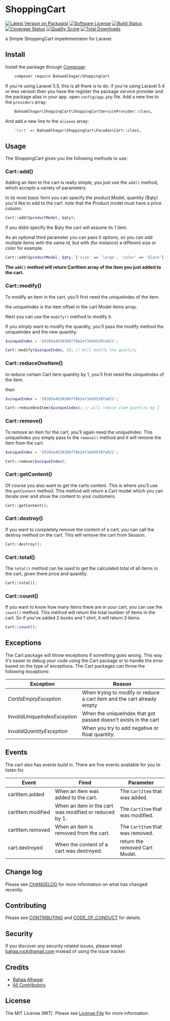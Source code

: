 # ShoppingCart

[![Latest Version on Packagist][ico-version]][link-packagist]
[![Software License][ico-license]](LICENSE.md)
[![Build Status][ico-travis]][link-travis]
[![Coverage Status][ico-scrutinizer]][link-scrutinizer]
[![Quality Score][ico-code-quality]][link-code-quality]
[![Total Downloads][ico-downloads]][link-downloads]

a Simple ShoppingCart impelementaion for Laravel.

## Install

Install the package through [Composer](http://getcomposer.org/).

``` bash
	composer require BahaaAlhagar/ShoppingCart
```
If you're using Laravel 5.5, this is all there is to do.
if you're using Laravel 5.4 or less version then you have the register the package service provider and the package alias in your app.
open `config/app.php` file.
Add a new line to the `providers` array:

``` bash
	BahaaAlhagar\ShoppingCart\ShoppingCartServiceProvider::class,
```
And add a new line to the `aliases` array:

``` bash
	'Cart' => BahaaAlhagar\ShoppingCart\Facades\Cart::class,
```

## Usage

The ShoppingCart gives you the following methods to use:

### Cart::add()

Adding an item to the cart is really simple, you just use the `add()` method, which accepts a variety of parameters.

In its most basic form you can specify the product Model, quantity ($qty) you'd like to add to the cart.
note that the Product model must have a price column.

```php
Cart::add($productModel, $qty);
```
if you didnt specify the $qty the cart will assume its 1 item.

As an optional third parameter you can pass it options, so you can add multiple items with the same id, but with (for instance) a different size or color for example.

```php
Cart::add($productModel, $qty, ['size' => 'large', 'color' => 'black']);
```

**The `add()` method will return CartItem array of the item you just added to the cart.**


### Cart::modify()

To modify an item in the cart, you'll first need the uinqueIndex of the item.

the uniqueIndex is the item offset in the cart Model items array.

Next you can use the `modify()` method to modify it.

If you simply want to modify the quantity, you'll pass the modify method the uinqueIndex and the new quantity:

```php
$uinqueIndex = '20185a4530208f76b2ef3eb95307a021';

Cart::modify($uinqueIndex, 2); // Will modify the quantity
```

### Cart::reduceOneItem()
to reduce certain Cart item quantity by 1, you'll first need the uinqueIndex of the item.

then 

```php
$uinqueIndex = '20185a4530208f76b2ef3eb95307a021';

Cart::reduceOneItem($uinqueIndex); // will reduce item quantity by 1
```


### Cart::remove()

To remove an item for the cart, you'll again need the uniqueIndex. This uniqueIndex you simply pass to the `remove()` method and it will remove the item from the cart.

```php
$uniqueIndex = '20185a4530208f76b2ef3eb95307a021';

Cart::remove($uniqueIndex);
```


### Cart::getContent()

Of course you also want to get the carts content. This is where you'll use the `getContent` method. This method will return a Cart model which you can iterate over and show the content to your customers.

```php
Cart::getContent();
```


### Cart::destroy()

If you want to completely remove the content of a cart, you can call the destroy method on the cart. This will remove the cart from Session.

```php
Cart::destroy();
```


### Cart::total()

The `total()` method can be used to get the calculated total of all items in the cart, given there price and quantity.

```php
Cart::total();
```



### Cart::count()

If you want to know how many items there are in your cart, you can use the `count()` method. This method will return the total number of items in the cart. So if you've added 2 books and 1 shirt, it will return 3 items.

```php
Cart::count();
```


## Exceptions

The Cart package will throw exceptions if something goes wrong. This way it's easier to debug your code using the Cart package or to handle the error based on the type of exceptions. The Cart packages can throw the following exceptions:

| Exception                    | Reason                                                                             |
| ---------------------------- | ---------------------------------------------------------------------------------- |
| *CartIsEmptyException* | When trying to modify or reduce a cart item and the cart already empty |
| *InvalidUniqueIndexException*      | When the uniqueIndex that got passed doesn't exists in the cart         |
| *InvalidQuantityException*      | When you try to add negative or float quantity.                    |

## Events

The cart also has events build in. There are five events available for you to listen for.

| Event         | Fired                                    | Parameter                        |
| ------------- | ---------------------------------------- | -------------------------------- |
| cartItem.added    | When an item was added to the cart.      | The `CartItem` that was added.   |
| cartItem.modified  | When an item in the cart was modified or reduced by 1.    | The `CartItem` that was modified. |
| cartItem.removed  | When an item is removed from the cart.   | The `CartItem` that was removed. |
| cart.destroyed   | When the content of a cart was destroyed.   | return the removed Cart Model. |


## Change log

Please see [CHANGELOG](CHANGELOG.md) for more information on what has changed recently.


## Contributing

Please see [CONTRIBUTING](CONTRIBUTING.md) and [CODE_OF_CONDUCT](CODE_OF_CONDUCT.md) for details.

## Security

If you discover any security related issues, please email bahaa.rock@gmail.com instead of using the issue tracker.

## Credits

- [Bahaa Alhagar][link-author]
- [All Contributors][link-contributors]

## License

The MIT License (MIT). Please see [License File](LICENSE.md) for more information.

[ico-version]: https://img.shields.io/packagist/v/BahaaAlhagar/ShoppingCart.svg?style=flat-square
[ico-license]: https://img.shields.io/badge/license-MIT-brightgreen.svg?style=flat-square
[ico-travis]: https://img.shields.io/travis/BahaaAlhagar/ShoppingCart/master.svg?style=flat-square
[ico-scrutinizer]: https://img.shields.io/scrutinizer/coverage/g/BahaaAlhagar/ShoppingCart.svg?style=flat-square
[ico-code-quality]: https://img.shields.io/scrutinizer/g/BahaaAlhagar/ShoppingCart.svg?style=flat-square
[ico-downloads]: https://img.shields.io/packagist/dt/BahaaAlhagar/ShoppingCart.svg?style=flat-square

[link-packagist]: https://packagist.org/packages/BahaaAlhagar/ShoppingCart
[link-travis]: https://travis-ci.org/BahaaAlhagar/ShoppingCart
[link-scrutinizer]: https://scrutinizer-ci.com/g/BahaaAlhagar/ShoppingCart/code-structure
[link-code-quality]: https://scrutinizer-ci.com/g/BahaaAlhagar/ShoppingCart
[link-downloads]: https://packagist.org/packages/BahaaAlhagar/ShoppingCart
[link-author]: https://github.com/https://github.com/BahaaAlhagar
[link-contributors]: ../../contributors
